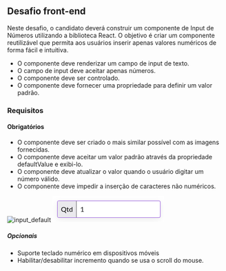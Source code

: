 ## Desafio front-end

Neste desafio, o candidato deverá construir um componente de Input de Números utilizando a biblioteca React. O objetivo é criar um componente reutilizável que permita aos usuários inserir apenas valores numéricos de forma fácil e intuitiva.

- O componente deve renderizar um campo de input de texto.
- O campo de input deve aceitar apenas números.
- O componente deve ser controlado.
- O componente deve fornecer uma propriedade para definir um valor padrão.

### Requisitos

#### Obrigatórios

- O componente deve ser criado o mais similar possível com as imagens fornecidas.
- O componente deve aceitar um valor padrão através da propriedade defaultValue e exibi-lo.
- O componente deve atualizar o valor quando o usuário digitar um número válido.
- O componente deve impedir a inserção de caracteres não numéricos.

![input_default](input_default.png)
![input_focus](input_focus.png)

##### Opcionais

- Suporte teclado numérico em dispositivos móveis
- Habilitar/desabilitar incremento quando se usa o scroll do mouse.
